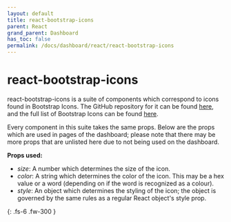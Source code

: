 ```yaml
---  
layout: default  
title: react-bootstrap-icons
parent: React  
grand_parent: Dashboard
has_toc: false
permalink: /docs/dashboard/react/react-bootstrap-icons
---  
```


# react-bootstrap-icons

react-bootstrap-icons is a suite of components which correspond to icons found in Bootstrap Icons. The GitHub repository for it can be found [here](https://github.com/ismamz/react-bootstrap-icons), and the full list of Bootstrap Icons can be found [here](https://icons.getbootstrap.com/).

Every component in this suite takes the same props. Below are the props which are used in pages of the dashboard; please note that there may be more props that are unlisted here due to not being used on the dashboard.

**Props used:**
- *size*: A number which determines the size of the icon.
- *color*: A string which determines the color of the icon. This may be a hex value or a word (depending on if the word is recognized as a colour).
- *style*: An object which determines the styling of the icon; the object is governed by the same rules as a regular React object's style prop.

{: .fs-6 .fw-300 }